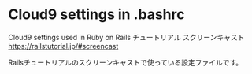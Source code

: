 # Cloud9 settings in .bashrc

Cloud9 settings used in Ruby on Rails チュートリアル スクリーンキャスト
https://railstutorial.jp/#screencast

Railsチュートリアルのスクリーンキャストで使っている設定ファイルです。
